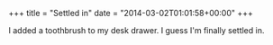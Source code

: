 +++
title = "Settled in"
date = "2014-03-02T01:01:58+00:00"
+++

I added a toothbrush to my desk drawer. I guess I'm finally settled in.
			